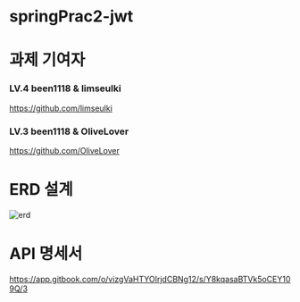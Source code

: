 # springPrac2-jwt

# 과제 기여자
###  LV.4 been1118 & limseulki
https://github.com/limseulki

###  LV.3 been1118 & OliveLover
https://github.com/OliveLover

# ERD 설계
![erd](https://user-images.githubusercontent.com/118647313/233346817-ed8a9de8-66cf-472e-ac24-d4685c446050.png)

# API 명세서
https://app.gitbook.com/o/vizgVaHTYOIrjdCBNg12/s/Y8kqasaBTVk5oCEY109Q/3
